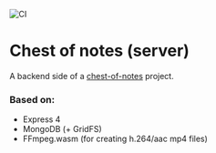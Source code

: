 ![CI](https://github.com/solarlime/chest-of-notes-server/workflows/CI/badge.svg?branch=master)

# Chest of notes (server)
A backend side of a [chest-of-notes](https://github.com/solarlime/chest-of-notes) project.

### Based on:
- Express 4
- MongoDB (+ GridFS)
- FFmpeg.wasm (for creating h.264/aac mp4 files)

